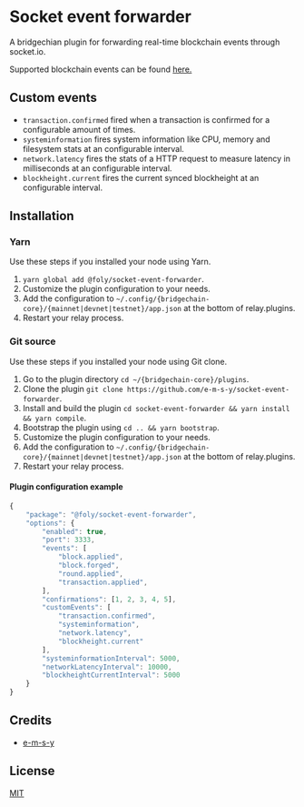 # Socket event forwarder
A bridgechian plugin for forwarding real-time blockchain events through socket.io.

Supported blockchain events can be found [here.](https://github.com/ArkEcosystem/core/blob/develop/packages/core-kernel/src/enums/events.ts)

## Custom events

- `transaction.confirmed` fired when a transaction is confirmed for a configurable amount of times.
- `systeminformation` fires system information like CPU, memory and filesystem stats at an configurable interval.
- `network.latency` fires the stats of a HTTP request to measure latency in milliseconds at an configurable interval.
- `blockheight.current` fires the current synced blockheight at an configurable interval.

## Installation
### Yarn
Use these steps if you installed your node using Yarn.
1. `yarn global add @foly/socket-event-forwarder`.
2. Customize the plugin configuration to your needs.
3. Add the configuration to `~/.config/{bridgechain-core}/{mainnet|devnet|testnet}/app.json` at the bottom of relay.plugins.
3. Restart your relay process.

### Git source
Use these steps if you installed your node using Git clone.
1. Go to the plugin directory `cd ~/{bridgechain-core}/plugins`.
2. Clone the plugin `git clone https://github.com/e-m-s-y/socket-event-forwarder`.
3. Install and build the plugin `cd socket-event-forwarder && yarn install && yarn compile`.
4. Bootstrap the plugin using `cd .. && yarn bootstrap`.
5. Customize the plugin configuration to your needs.
6. Add the configuration to `~/.config/{bridgechain-core}/{mainnet|devnet|testnet}/app.json` at the bottom of relay.plugins.
7. Restart your relay process.

#### Plugin configuration example
```js
{
    "package": "@foly/socket-event-forwarder",
    "options": {
        "enabled": true,
        "port": 3333,
        "events": [
            "block.applied",
            "block.forged",
            "round.applied",
            "transaction.applied",
        ],
        "confirmations": [1, 2, 3, 4, 5],
        "customEvents": [
            "transaction.confirmed",
            "systeminformation",
            "network.latency",
            "blockheight.current"
        ],
        "systeminformationInterval": 5000,
        "networkLatencyInterval": 10000,
        "blockheightCurrentInterval": 5000
    }
}
```
## Credits

- [e-m-s-y](https://github.com/e-m-s-y)

## License

[MIT](LICENSE)
